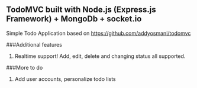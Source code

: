 ## TodoMVC built with Node.js (Express.js Framework) + MongoDb + socket.io

Simple Todo Application based on <a href="https://github.com/addyosmani/todomvc">https://github.com/addyosmani/todomvc</a>

###Additional features
1. Realtime support! Add, edit, delete and changing status all supported.

###More to do
1. Add user accounts, personalize todo lists
